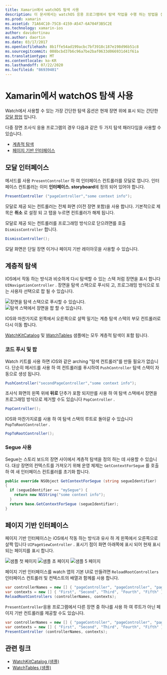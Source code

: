 ```yaml
---
title: Xamarin에서 watchOS 탐색 사용
description: 이 문서에서는 watchOS 응용 프로그램에서 탐색 작업을 수행 하는 방법을 설명 합니다. 모달 인터페이스, 계층적 탐색 및 페이지 기반 인터페이스에 대해 설명 합니다.
ms.prod: xamarin
ms.assetid: 71A64C10-75C8-4159-A547-6A704F3B5C2E
ms.technology: xamarin-ios
author: davidortinau
ms.author: daortin
ms.date: 03/17/2017
ms.openlocfilehash: 8b1ffe54ad199acbc7bf3918c187e198d96b51c8
ms.sourcegitcommit: 008bcbd37b6c96a7be2baf0633d066931d41f61a
ms.translationtype: MT
ms.contentlocale: ko-KR
ms.lasthandoff: 07/22/2020
ms.locfileid: "86939401"
---
```

# <a name="working-with-watchos-navigation-in-xamarin"></a>Xamarin에서 watchOS 탐색 사용

Watch에서 사용할 수 있는 가장 간단한 탐색 옵션은 현재 장면 위에 표시 되는 간단한 [모달 팝업](#modal) 입니다.

다중 장면 조사식 응용 프로그램의 경우 다음과 같은 두 가지 탐색 패러다임을 사용할 수 있습니다.

- [계층적 탐색](#Hierarchical_Navigation)
- [페이지 기반 인터페이스](#Page-Based_Interfaces)

<a name="modal"></a>

## <a name="modal-interfaces"></a>모달 인터페이스

메서드를 사용 `PresentController` 하 여 인터페이스 컨트롤러를 모달로 엽니다. 인터페이스 컨트롤러는 이미 **인터페이스. storyboard**에 정의 되어 있어야 합니다.

```csharp
PresentController ("pageController","some context info");
```

모달로 제공 되는 컨트롤러는 전체 화면 (이전 장면 포함)을 사용 합니다. 기본적으로 제목은 **취소** 로 설정 되 고 탭을 누르면 컨트롤러가 해제 됩니다.

모달로 제공 되는 컨트롤러를 프로그래밍 방식으로 닫으려면를 호출 `DismissController` 합니다.

```csharp
DismissController();
```

모달 화면은 단일 장면 이거나 페이지 기반 레이아웃을 사용할 수 있습니다.

<a name="Hierarchical_Navigation"></a>

## <a name="hierarchical-navigation"></a>계층적 탐색

IOS에서 작동 하는 방식과 비슷하게 다시 탐색할 수 있는 스택 처럼 장면을 표시 합니다 `UINavigationController` . 장면을 탐색 스택으로 푸시되 고, 프로그래밍 방식으로 또는 사용자 선택으로 팝 될 수 있습니다.

![장면을 탐색 스택으로 푸시할 수 있습니다.](navigation-images/hierarchy-1.png) ![탐색 스택에서 장면을 팝 할 수 있습니다.](navigation-images/hierarchy-2.png)

IOS와 마찬가지로 왼쪽에서 오른쪽으로 살짝 밀기는 계층 탐색 스택의 부모 컨트롤러로 다시 이동 합니다.

[WatchKitCatalog](https://docs.microsoft.com/samples/xamarin/ios-samples/watchos-watchkitcatalog) 및 [WatchTables](https://docs.microsoft.com/samples/xamarin/ios-samples/watchos-watchtables) 샘플에는 모두 계층적 탐색이 포함 됩니다.

### <a name="pushing-and-popping-in-code"></a>코드 푸시 및 팝

Watch 키트를 사용 하면 iOS와 같은 arching "탐색 컨트롤러"를 만들 필요가 없습니다. 단순히 메서드를 사용 하 여 컨트롤러를 푸시하여 `PushController` 탐색 스택이 자동으로 생성 됩니다.

```csharp
PushController("secondPageController","some context info");
```

조사식 화면의 왼쪽 위에 **뒤로** 단추가 포함 되지만를 사용 하 여 탐색 스택에서 장면을 프로그래밍 방식으로 제거할 수도 있습니다 `PopController` .

```csharp
PopController();
```

IOS와 마찬가지로를 사용 하 여 탐색 스택의 루트로 돌아갈 수 있습니다 `PopToRootController` .

```csharp
PopToRootController();
```

### <a name="using-segues"></a>Segue 사용

Segue는 스토리 보드의 장면 사이에서 계층적 탐색을 정의 하는 데 사용할 수 있습니다. 대상 장면의 컨텍스트를 가져오기 위해 운영 체제는 `GetContextForSegue` 를 호출 하 여 새 인터페이스 컨트롤러를 초기화 합니다.

```csharp
public override NSObject GetContextForSegue (string segueIdentifier)
{
  if (segueIdentifier == "mySegue") {
    return new NSString("some context info");
  }
  return base.GetContextForSegue (segueIdentifier);
}
```

<a name="Page-Based_Interfaces"></a>

## <a name="page-based-interfaces"></a>페이지 기반 인터페이스

페이지 기반 인터페이스는 iOS에서 작동 하는 방식과 유사 하 게 왼쪽에서 오른쪽으로 살짝 밉니다 `UIPageViewController` . 표시기 점이 화면 아래쪽에 표시 되어 현재 표시 되는 페이지를 표시 합니다.

![샘플 첫 페이지](navigation-images/paged-1.png) ![샘플 초 페이지](navigation-images/paged-2.png) ![샘플 5 페이지](navigation-images/paged-5.png)

페이지 기반 인터페이스를 watch 앱의 기본 UI로 만들려면 `ReloadRootControllers` 인터페이스 컨트롤러 및 컨텍스트의 배열과 함께를 사용 합니다.

```csharp
var controllerNames = new [] { "pageController", "pageController", "pageController", "pageController", "pageController" };
var contexts = new [] { "First", "Second", "Third", "Fourth", "Fifth" };
ReloadRootControllers (controllerNames, contexts);
```

`PresentController`응용 프로그램에서 다른 장면 중 하나를 사용 하 여 루트가 아닌 페이지 기반 컨트롤러를 제공할 수도 있습니다.

```csharp
var controllerNames = new [] { "pageController", "pageController", "pageController", "pageController", "pageController" };
var contexts = new [] { "First", "Second", "Third", "Fourth", "Fifth" };
PresentController (controllerNames, contexts);
```

## <a name="related-links"></a>관련 링크

- [WatchKitCatalog (샘플)](https://docs.microsoft.com/samples/xamarin/ios-samples/watchos-watchkitcatalog)
- [WatchTables (샘플)](https://developer.xamarin.com//samples/monotouch/watchOS/WatchTables/)
